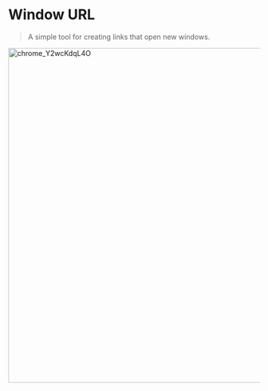 # Window URL

> A simple tool for creating links that open new windows.

<img width="671" alt="chrome_Y2wcKdqL4O" src="https://user-images.githubusercontent.com/6625384/151611611-a273d7d5-183c-43c0-9984-2dfb9549bd59.png">
